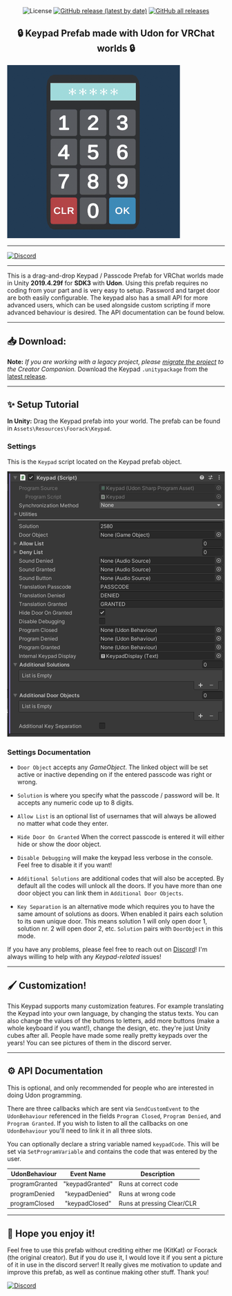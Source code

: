 
<div align=center>
  <img alt="License" src="https://img.shields.io/github/license/KitKat4191/UdonKeypad?color=blue&style=for-the-badge">
  <a href="https://github.com/KitKat4191/UdonKeypad/releases/latest/"><img alt="GitHub release (latest by date)" src="https://img.shields.io/github/v/release/KitKat4191/UdonKeypad?logo=unity&style=for-the-badge"></a>
  <a href="https://github.com/KitKat4191/UdonKeypad/releases/latest/"><img alt="GitHub all releases" src="https://img.shields.io/github/downloads/KitKat4191/UdonKeypad/total?color=blue&style=for-the-badge"></a>
</div>

<h2 align="center">🔒 Keypad Prefab made with Udon for VRChat worlds 🔒</h2>

<img src="https://raw.githubusercontent.com/KitKat4191/UdonKeypad/main/Resources/PhysicalKeypad.png" alt="VRChat Udon Keypad/Passcode" width="400"/>

___

<a href='https://discord.gg/7xJdWNk' target="_blank"><img alt='Discord' src='https://img.shields.io/badge/Keypad_Laboratory-100000?style=flat&logo=Discord&logoColor=FFFFFF&labelColor=5662F6&color=272935' width="400"/></a>

___

This is a drag-and-drop Keypad / Passcode Prefab for VRChat worlds made in Unity **2019.4.29f** for **SDK3** with **Udon**. Using this prefab requires no coding from your part and is very easy to setup. Password and target door are both easily configurable. The keypad also has a small API for more advanced users, which can be used alongside custom scripting if more advanced behaviour is desired. The API documentation can be found below.

___

## **📥 Download:**

**Note:** _If you are working with a legacy project, please [migrate the project](https://vcc.docs.vrchat.com/vpm/migrating/) to the Creator Companion._
Download the Keypad `.unitypackage` from the [latest release](https://github.com/KitKat4191/UdonKeypad/releases/latest).

___

## **✨ Setup Tutorial**

**In Unity:** Drag the Keypad prefab into your world.
The prefab can be found in `Assets\Resources\Foorack\Keypad`.

### Settings

This is the `Keypad` script located on the Keypad prefab object.

![Settings available in the Keypad prefab](https://raw.githubusercontent.com/KitKat4191/UdonKeypad/main/Resources/AvailableSettings.png "Settings available in the Keypad prefab")

### Settings Documentation

* `Door Object` accepts any _GameObject_. The linked object will be set active or inactive depending on if the entered passcode was right or wrong.

* `Solution` is where you specify what the passcode / password will be. It accepts any numeric code up to 8 digits.

* `Allow List` is an optional list of usernames that will always be allowed no matter what code they enter.

* `Hide Door On Granted` When the correct passcode is entered it will either hide or show the door object.

* `Disable Debugging` will make the keypad less verbose in the console. Feel free to disable it if you want!

* `Additional Solutions` are additional codes that will also be accepted. By default all the codes will unlock all the doors. If you have more than one door object you can link them in `Additional Door Objects`.

* `Key Separation` is an alternative mode which requires you to have the same amount of solutions as doors. When enabled it pairs each solution to its own unique door. This means solution 1 will only open door 1, solution nr. 2 will open door 2, etc.
`Solution` pairs with `DoorObject` in this mode.

If you have any problems, please feel free to reach out on [Discord](https://discord.gg/7xJdWNk)! I'm always willing to help with any _Keypad-related_ issues!

___

## **🖌️ Customization!**

This Keypad supports many customization features. For example translating the Keypad into your own language, by changing the status texts. You can also change the values of the buttons to letters, add more buttons (make a whole keyboard if you want!), change the design, etc. they're just Unity cubes after all. People have made some really pretty keypads over the years! You can see pictures of them in the discord server.

___

## **⚙️ API Documentation**

This is optional, and only recommended for people who are interested in doing Udon programming.

There are three callbacks which are sent via `SendCustomEvent` to the `UdonBehaviour` referenced in the fields `Program Closed`, `Program Denied`, and `Program Granted`. If you wish to listen to all the callbacks on one `UdonBehaviour` you'll need to link it in all three slots.

You can optionally declare a string variable named `keypadCode`. This will be set via `SetProgramVariable` and contains the code that was entered by the user.

| UdonBehaviour  |   Event Name    | Description                |
| -------------- | :-------------: | -------------------------- |
| programGranted | "keypadGranted" | Runs at correct code       |
| programDenied  | "keypadDenied"  | Runs at wrong code         |
| programClosed  | "keypadClosed"  | Runs at pressing Clear/CLR |

___

## **💙 Hope you enjoy it!**

Feel free to use this prefab without crediting either me (KitKat) or Foorack (the original creator). But if you do use it, I would love it if you sent a picture of it in use in the discord server! It really gives me motivation to update and improve this prefab, as well as continue making other stuff. Thank you!

<a href='https://discord.gg/7xJdWNk' target="_blank"><img alt='Discord' src='https://img.shields.io/badge/Keypad_Laboratory-100000?style=flat&logo=Discord&logoColor=FFFFFF&labelColor=5662F6&color=272935'/></a>
